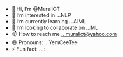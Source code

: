 - 👋 Hi, I’m @MuraliCT
- 👀 I’m interested in ...NLP
- 🌱 I’m currently learning ...AIML
- 💞️ I’m looking to collaborate on ...ML
- 📫 How to reach me ...muralict@yahoo.com
- 😄 Pronouns: ...YemCeeTee
- ⚡ Fun fact: ...:

<!---
MuraliCT/MuraliCT is a ✨ special ✨ repository because its `README.md` (this file) appears on your GitHub profile.
You can click the Preview link to take a look at your changes.
--->
